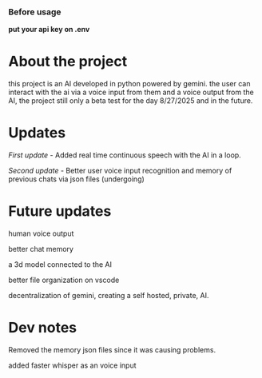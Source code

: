 ### Before usage 
**put your api key on .env** 

# About the project

this project is an AI developed in python powered by gemini. the user can interact with the ai via a voice input from them and a voice output from the AI, the project still only a beta test for the day 8/27/2025 and in the future.

# Updates

*First update* - Added real time continuous speech with the AI in a loop.

*Second update* - Better user voice input recognition and memory of previous chats via json files (undergoing)

# Future updates
 
human voice output

better chat memory

a 3d model connected to the AI

better file organization on vscode

decentralization of gemini, creating a self hosted, private, AI.




# Dev notes

Removed the memory json files since it was causing problems.

added faster whisper as an voice input
